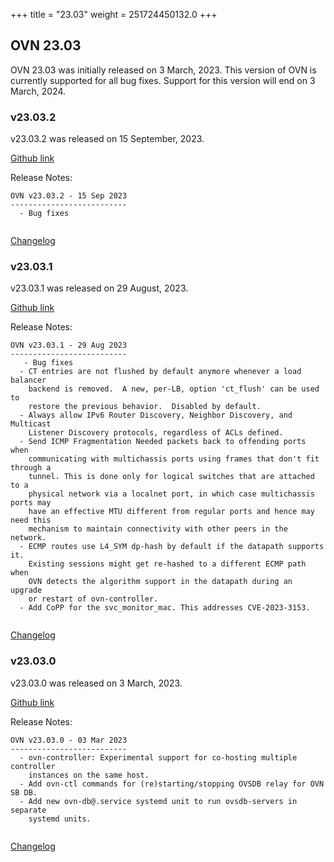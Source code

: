 +++
title = "23.03"
weight = 251724450132.0
+++

## OVN 23.03 

OVN 23.03 was initially released on 3 March, 2023. 
This version of OVN is currently supported for all bug fixes. 
Support for this version will end on 3 March, 2024. 

### v23.03.2
v23.03.2 was released on 15 September, 2023.

[Github link](https://github.com/ovn-org/ovn/releases/tag/v23.03.2)

Release Notes:
```
OVN v23.03.2 - 15 Sep 2023
--------------------------
  - Bug fixes


```
[Changelog](../changelog_v23.03.2)

### v23.03.1
v23.03.1 was released on 29 August, 2023.

[Github link](https://github.com/ovn-org/ovn/releases/tag/v23.03.1)

Release Notes:
```
OVN v23.03.1 - 29 Aug 2023
--------------------------
   - Bug fixes
  - CT entries are not flushed by default anymore whenever a load balancer
    backend is removed.  A new, per-LB, option 'ct_flush' can be used to
    restore the previous behavior.  Disabled by default.
  - Always allow IPv6 Router Discovery, Neighbor Discovery, and Multicast
    Listener Discovery protocols, regardless of ACLs defined.
  - Send ICMP Fragmentation Needed packets back to offending ports when
    communicating with multichassis ports using frames that don't fit through a
    tunnel. This is done only for logical switches that are attached to a
    physical network via a localnet port, in which case multichassis ports may
    have an effective MTU different from regular ports and hence may need this
    mechanism to maintain connectivity with other peers in the network.
  - ECMP routes use L4_SYM dp-hash by default if the datapath supports it.
    Existing sessions might get re-hashed to a different ECMP path when
    OVN detects the algorithm support in the datapath during an upgrade
    or restart of ovn-controller.
  - Add CoPP for the svc_monitor_mac. This addresses CVE-2023-3153.


```
[Changelog](../changelog_v23.03.1)

### v23.03.0
v23.03.0 was released on 3 March, 2023.

[Github link](https://github.com/ovn-org/ovn/releases/tag/v23.03.0)

Release Notes:
```
OVN v23.03.0 - 03 Mar 2023
--------------------------
  - ovn-controller: Experimental support for co-hosting multiple controller
    instances on the same host.
  - Add ovn-ctl commands for (re)starting/stopping OVSDB relay for OVN SB DB.
  - Add new ovn-db@.service systemd unit to run ovsdb-servers in separate
    systemd units.


```
[Changelog](../changelog_v23.03.0)
